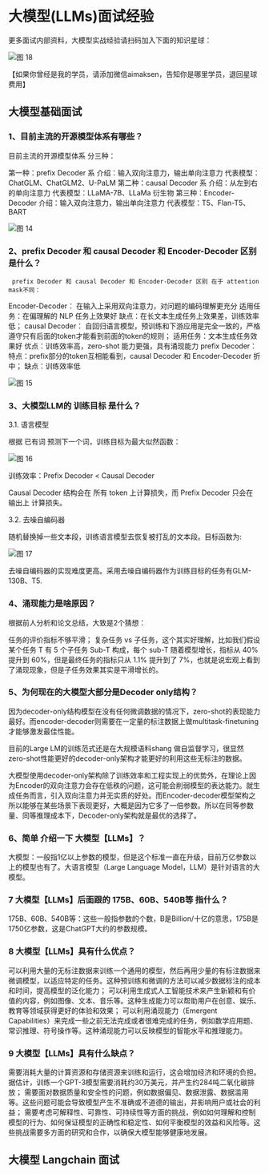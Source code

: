 # 大模型(LLMs)面试经验

更多面试内部资料，大模型实战经验请扫码加入下面的知识星球：

![图 18](http://image.rarelimiting.com/ef790b3b816bc0568a217ffa7e7e59f252b672b41c203a23dd304ee452d9d4ea.png)  


【如果你曾经是我的学员，请添加微信aimaksen，告知你是哪里学员，退回星球费用】

## 大模型基础面试
### 1、目前主流的开源模型体系有哪些？
目前主流的开源模型体系 分三种：

第一种：prefix Decoder 系
介绍：输入双向注意力，输出单向注意力
代表模型：ChatGLM、ChatGLM2、U-PaLM
第二种：causal Decoder 系
介绍：从左到右的单向注意力
代表模型：LLaMA-7B、LLaMa 衍生物
第三种：Encoder-Decoder
介绍：输入双向注意力，输出单向注意力
代表模型：T5、Flan-T5、BART

![图 14](http://image.rarelimiting.com/4baa14c515834ae00a68682dc53d0023bd220ed27059b6f87776bb16cb0abd6c.png)  


### 2、prefix Decoder 和 causal Decoder 和 Encoder-Decoder 区别是什么？
     prefix Decoder 和 causal Decoder 和 Encoder-Decoder 区别 在于 attention mask不同：

Encoder-Decoder：
在输入上采用双向注意力，对问题的编码理解更充分
适用任务：在偏理解的 NLP 任务上效果好
缺点：在长文本生成任务上效果差，训练效率低；
causal Decoder：
自回归语言模型，预训练和下游应用是完全一致的，严格遵守只有后面的token才能看到前面的token的规则；
适用任务：文本生成任务效果好
优点：训练效率高，zero-shot 能力更强，具有涌现能力
prefix Decoder：
特点：prefix部分的token互相能看到，causal Decoder 和 Encoder-Decoder 折中；
缺点：训练效率低

![图 15](http://image.rarelimiting.com/f1d7122c25e3c5bc03d38f344967b71392cfdd90a49e86d584feb19c56e1f6a3.png)  


### 3、大模型LLM的 训练目标 是什么？
     
3.1. 语言模型

根据 已有词 预测下一个词，训练目标为最大似然函数：

![图 16](http://image.rarelimiting.com/9b84f673b93580a7781a3294e0d50fb93321eecefa55897e0489ba3629c67d1f.png)  


训练效率：Prefix Decoder < Causal Decoder

Causal Decoder 结构会在 所有 token 上计算损失，而 Prefix Decoder 只会在 输出上 计算损失。

3.2. 去噪自编码器

随机替换掉一些文本段，训练语言模型去恢复被打乱的文本段。目标函数为:

![图 17](http://image.rarelimiting.com/cb71ab13c41f5c16e7ac12594c77dd8ef4b1aa9609068c71610e6a75eba47705.png)  


去噪自编码器的实现难度更高。采用去噪自编码器作为训练目标的任务有GLM-130B、T5.



### 4、涌现能力是啥原因？
根据前人分析和论文总结，大致是2个猜想：

任务的评价指标不够平滑；
复杂任务 vs 子任务，这个其实好理解，比如我们假设某个任务 T 有 5 个子任务 Sub-T 构成，每个 sub-T 随着模型增长，指标从 40% 提升到 60%，但是最终任务的指标只从 1.1% 提升到了 7%，也就是说宏观上看到了涌现现象，但是子任务效果其实是平滑增长的。


### 5、为何现在的大模型大部分是Decoder only结构？
因为decoder-only结构模型在没有任何微调数据的情况下，zero-shot的表现能力最好。而encoder-decoder则需要在一定量的标注数据上做multitask-finetuning才能够激发最佳性能。

目前的Large LM的训练范式还是在大规模语料shang 做自监督学习，很显然zero-shot性能更好的decoder-only架构才能更好的利用这些无标注的数据。

大模型使用decoder-only架构除了训练效率和工程实现上的优势外，在理论上因为Encoder的双向注意力会存在低秩的问题，这可能会削弱模型的表达能力。就生成任务而言，引入双向注意力并无实质的好处。而Encoder-decoder模型架构之所以能够在某些场景下表现更好，大概是因为它多了一倍参数。所以在同等参数量、同等推理成本下，Decoder-only架构就是最优的选择了。





### 6、简单 介绍一下 大模型【LLMs】？
大模型：一般指1亿以上参数的模型，但是这个标准一直在升级，目前万亿参数以上的模型也有了。大语言模型（Large Language Model，LLM）是针对语言的大模型。





### 7 大模型【LLMs】后面跟的 175B、60B、540B等 指什么？
175B、60B、540B等：这些一般指参数的个数，B是Billion/十亿的意思，175B是1750亿参数，这是ChatGPT大约的参数规模。





### 8 大模型【LLMs】具有什么优点？
可以利用大量的无标注数据来训练一个通用的模型，然后再用少量的有标注数据来微调模型，以适应特定的任务。这种预训练和微调的方法可以减少数据标注的成本和时间，提高模型的泛化能力；
可以利用生成式人工智能技术来产生新颖和有价值的内容，例如图像、文本、音乐等。这种生成能力可以帮助用户在创意、娱乐、教育等领域获得更好的体验和效果；
可以利用涌现能力（Emergent Capabilities）来完成一些之前无法完成或者很难完成的任务，例如数学应用题、常识推理、符号操作等。这种涌现能力可以反映模型的智能水平和推理能力。




### 9 大模型【LLMs】具有什么缺点？
需要消耗大量的计算资源和存储资源来训练和运行，这会增加经济和环境的负担。据估计，训练一个GPT-3模型需要消耗约30万美元，并产生约284吨二氧化碳排放；
需要面对数据质量和安全性的问题，例如数据偏见、数据泄露、数据滥用等。这些问题可能会导致模型产生不准确或不道德的输出，并影响用户或社会的利益；
需要考虑可解释性、可靠性、可持续性等方面的挑战，例如如何理解和控制模型的行为、如何保证模型的正确性和稳定性、如何平衡模型的效益和风险等。这些挑战需要多方面的研究和合作，以确保大模型能够健康地发展。


## 大模型 Langchain 面试

